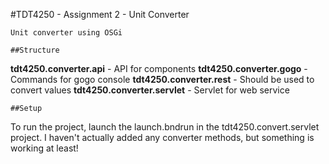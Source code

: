 #TDT4250 - Assignment 2 - Unit Converter

```
Unit converter using OSGi
```

```
##Structure
```
**tdt4250.converter.api** - API for components
**tdt4250.converter.gogo** - Commands for gogo console
**tdt4250.converter.rest** - Should be used to convert values
**tdt4250.converter.servlet** - Servlet for web service 

```
##Setup
```
To run the project, launch the launch.bndrun in the tdt4250.convert.servlet project. I haven't actually added any converter methods, but something is working at least! 
